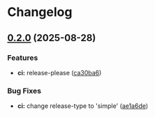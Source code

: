 # Changelog

## [0.2.0](https://github.com/pollenjp/sandbox-http-server-go/compare/v0.1.16...v0.2.0) (2025-08-28)


### Features

* **ci:** release-please ([ca30ba6](https://github.com/pollenjp/sandbox-http-server-go/commit/ca30ba60d7ce1a872d85981744a3644c189d65c8))


### Bug Fixes

* **ci:** change release-type to 'simple' ([ae1a6de](https://github.com/pollenjp/sandbox-http-server-go/commit/ae1a6de5e53dcbaa466e8bba15db8bcbc104ae50))

